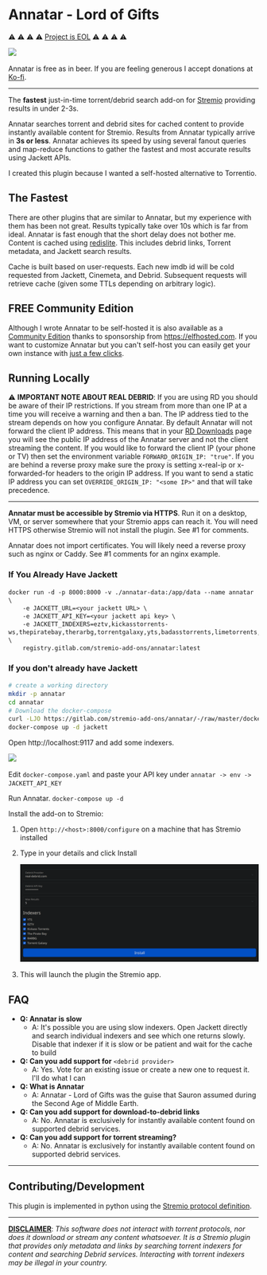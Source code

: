 # Annatar - Lord of Gifts

:warning: :warning: :warning: :warning: [Project is EOL](https://gitlab.com/stremio-add-ons/annatar/-/issues/40) :warning: :warning: :warning: :warning:

![](https://i.imgur.com/UIVsFy7.png)

Annatar is free as in beer. If you are feeling generous I accept donations at [Ko-fi](https://ko-fi.com/annatar).

---

The **fastest** just-in-time torrent/debrid search add-on for [Stremio](https://www.stremio.com/) providing results in under 2-3s.

Annatar searches torrent and debrid sites for cached content to provide instantly available content for Stremio. Results from Annatar typically arrive in **3s or less**. Annatar achieves its speed by using several fanout queries and map-reduce functions to gather the fastest and most accurate results using Jackett APIs. 

I created this plugin because I wanted a self-hosted alternative to Torrentio. 

## The Fastest

There are other plugins that are similar to Annatar, but my experience with them has been not great. Results typically take over 10s which is far from ideal. Annatar is fast enough that the short delay does not bother me. Content is cached using [redislite](https://redislite.readthedocs.io/en/latest/). This includes debrid links, Torrent metadata, and Jackett search results. 

Cache is built based on user-requests. Each new imdb id will be cold requested from Jackett, Cinemeta, and Debrid. Subsequent requests will retrieve cache (given some TTLs depending on arbitrary logic).

## FREE Community Edition

Although I wrote Annatar to be self-hosted it is also available as a [Community Edition](https://annatar.elfhosted.com/configure) thanks to sponsorship from https://elfhosted.com. If you want to customize Annatar but you can't self-host you can easily get your own instance with [just a few clicks](https://elfhosted.com/app/annatar/). 

## Running Locally

:warning: **IMPORTANT NOTE ABOUT REAL DEBRID**: If you are using RD you should be aware of their IP restrictions. If you stream from more than one IP at a time you will receive a warning and then a ban. The IP address tied to the stream depends on how you configure Annatar. By default Annatar will not forward the client IP address. This means that in your [RD Downloads](https://real-debrid.com/downloads) page you will see the public IP address of the Annatar server and not the client streaming the content. If you would like to forward the client IP (your phone or TV) then set the environment variable `FORWARD_ORIGIN_IP: "true"`. If you are behind a reverse proxy make sure the proxy is setting x-real-ip or x-forwarded-for headers to the origin IP address. If you want to send a static IP address you can set `OVERRIDE_ORIGIN_IP: "<some IP>"` and that will take precedence. 

---

**Annatar must be accessible by Stremio via HTTPS**. Run it on a desktop, VM, or server somewhere that your Stremio apps can reach it. You will need HTTPS otherwise Stremio will not install the plugin. See #1 for comments. 

Annatar does not import certificates. You will likely need a reverse proxy such as nginx or Caddy. See #1 comments for an nginx example.

 ### If You Already Have Jackett

```
docker run -d -p 8000:8000 -v ./annatar-data:/app/data --name annatar \
	-e JACKETT_URL=<your jackett URL> \
	-e JACKETT_API_KEY=<your jackett api key> \
	-e JACKETT_INDEXERS=eztv,kickasstorrents-ws,thepiratebay,therarbg,torrentgalaxy,yts,badasstorrents,limetorrents,bitsearch \
	registry.gitlab.com/stremio-add-ons/annatar:latest
```

### If you don't already have Jackett

```bash
# create a working directory
mkdir -p annatar
cd annatar
# Download the docker-compose
curl -LJO https://gitlab.com/stremio-add-ons/annatar/-/raw/master/docker-compose.yaml
docker-compose up -d jackett
```

Open http://localhost:9117 and add some indexers. 

![](https://i.imgur.com/gYPNEyM.png)

Edit `docker-compose.yaml` and paste your API key under `annatar -> env -> JACKETT_API_KEY`

Run Annatar. `docker-compose up -d`

Install the add-on to Stremio:

1. Open `http://<host>:8000/configure` on a machine that has Stremio installed

2. Type in your details and click Install

   ![](./img/configure.png)

3. This will launch the plugin the Stremio app. 



## FAQ

- **Q: Annatar is slow**
  - A: It's possible you are using slow indexers. Open Jackett directly and search individual indexers and see which one returns slowly. Disable that indexer if it is slow or be patient and wait for the cache to build
- **Q: Can you add support for** `<debrid provider>`
  - A: Yes. Vote for an existing issue or create a new one to request it. I'll do what I can
- **Q: What is Annatar**
  - A: Annatar - Lord of Gifts was the guise that Sauron assumed during the Second Age of Middle Earth.
- **Q: Can you add support for download-to-debrid links**
  - A: No. Annatar is exclusively for instantly available content found on supported debrid services.
- **Q: Can you add support for torrent streaming?**
  - A: No. Annatar is exclusively for instantly available content found on supported debrid services.

---

## Contributing/Development

This plugin is implemented in python using the [Stremio protocol definition](https://github.com/Stremio/stremio-addon-sdk/blob/master/docs/protocol.md).

---

**<u>DISCLAIMER</u>**: *This software does not interact with torrent protocols, nor does it download or stream any content whatsoever. It is a Stremio plugin that provides only metadata and links by searching torrent indexers for content and searching Debrid services. Interacting with torrent indexers may be illegal in your country.* 
